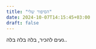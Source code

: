 ```yaml
---
title: "הסיפור שלי"
date: 2024-10-07T14:15:45+03:00
draft: false
---
```


נעים להכיר, בלה בלה בלה..
